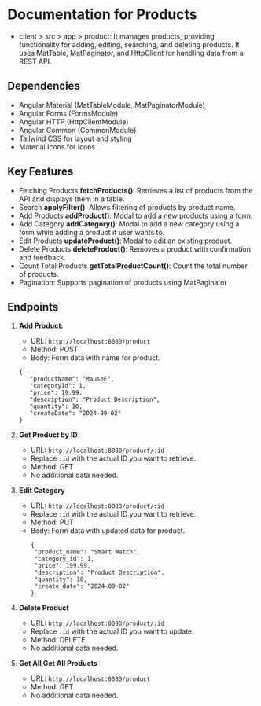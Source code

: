 # Documentation for Products

- client > src > app > product: It manages products, providing functionality for adding, editing, searching, and deleting products. It uses MatTable, MatPaginator, and HttpClient for handling data from a REST API.

## Dependencies

- Angular Material (MatTableModule, MatPaginatorModule)
- Angular Forms (FormsModule)
- Angular HTTP (HttpClientModule)
- Angular Common (CommonModule)
- Tailwind CSS for layout and styling
- Material Icons for icons

## Key Features

- Fetching Products **fetchProducts()**: Retrieves a list of products from the API and displays them in a table.
- Search **applyFilter()**: Allows filtering of products by product name.
- Add Products **addProduct()**: Modal to add a new products using a form.
- Add Category **addCategory()**: Modal to add a new category using a form while adding a product if user wants to.
- Edit Products **updateProduct()**: Modal to edit an existing product.
- Delete Products **deleteProduct()**: Removes a product with confirmation and feedback.
- Count Total Products **getTotalProductCount()**: Count the total number of products.
- Pagination: Supports pagination of products using MatPaginator

## Endpoints

1. **Add Product:**

   - URL: `http://localhost:8080/product`
   - Method: POST
   - Body: Form data with name for product.

   ```
   {
      "productName": "MauseE",
      "categoryId": 1,
      "price": 19.99,
      "description": "Product Description",
      "quantity": 10,
      "createDate": "2024-09-02"
   }
   ```

2. **Get Product by ID**

   - URL: `http://localhost:8080/product/:id`
   - Replace `:id` with the actual ID you want to retrieve.
   - Method: GET
   - No additional data needed.

3. **Edit Category**

   - URL: `http://localhost:8080/product/:id`
   - Replace `:id` with the actual ID you want to retrieve.
   - Method: PUT
   - Body: Form data with updated data for product.
     ```
     {
      "product_name": "Smart Watch",
      "category_id": 1,
      "price": 199.99,
      "description": "Product Description",
      "quantity": 10,
      "create_date": "2024-09-02"
     }
     ```

4. **Delete Product**

   - URL: `http://localhost:8080/product/:id`
   - Replace `:id` with the actual ID you want to update.
   - Method: DELETE
   - No additional data needed.

5. **Get All Get All Products**

   - URL: `http://localhost:8080/product`
   - Method: GET
   - No additional data needed.
